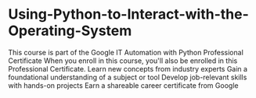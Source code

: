 # Using-Python-to-Interact-with-the-Operating-System
This course is part of the Google IT Automation with Python Professional Certificate
When you enroll in this course, you'll also be enrolled in this Professional Certificate.
Learn new concepts from industry experts
Gain a foundational understanding of a subject or tool
Develop job-relevant skills with hands-on projects
Earn a shareable career certificate from Google
